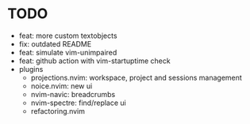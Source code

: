 # TODO

- feat: more custom textobjects
- fix: outdated README
- feat: simulate vim-unimpaired
- feat: github action with vim-startuptime check
- plugins
  - projections.nvim: workspace, project and sessions management
  - noice.nvim: new ui
  - nvim-navic: breadcrumbs
  - nvim-spectre: find/replace ui
  - refactoring.nvim
